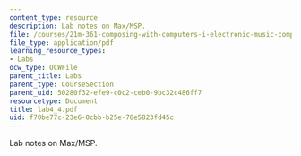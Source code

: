 ```yaml
---
content_type: resource
description: Lab notes on Max/MSP.
file: /courses/21m-361-composing-with-computers-i-electronic-music-composition-spring-2008/f70be77c23e60cbbb25e78e5823fd45c_lab4_4.pdf
file_type: application/pdf
learning_resource_types:
- Labs
ocw_type: OCWFile
parent_title: Labs
parent_type: CourseSection
parent_uid: 50280f32-efe9-c0c2-ceb0-9bc32c486ff7
resourcetype: Document
title: lab4_4.pdf
uid: f70be77c-23e6-0cbb-b25e-78e5823fd45c
---
```

Lab notes on Max/MSP.

